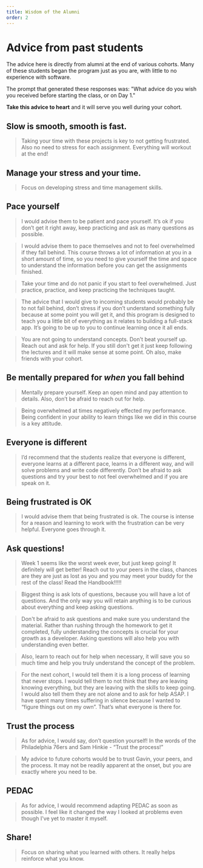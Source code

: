 ```yaml
---
title: Wisdom of the Alumni
order: 2
---
```


# Advice from past students

The advice here is directly from alumni at the end of various cohorts. Many of
these students began the program just as you are, with little to no experience
with software.

The prompt that generated these responses was: "What advice do you wish you
received before starting the class, or on Day 1."

**Take this advice to heart** and it will serve you well during your cohort.

## Slow is smooth, smooth is fast.

> Taking your time with these projects is key to not getting frustrated. Also no
> need to stress for each assignment. Everything will workout at the end!

## Manage your stress and your time.

> Focus on developing stress and time management skills.

## Pace yourself

> I would advise them to be patient and pace yourself. It’s ok if you don’t get
> it right away, keep practicing and ask as many questions as possible.

> I would advise them to pace themselves and not to feel overwhelmed if they
> fall behind. This course throws a lot of information at you in a short amount
> of time, so you need to give yourself the time and space to understand the
> information before you can get the assignments finished.

> Take your time and do not panic if you start to feel overwhelmed. Just
> practice, practice, and keep practicing the techniques taught.

> The advice that I would give to incoming students would probably be to not
> fall behind, don’t stress if you don’t understand something fully because at
> some point you will get it, and this program is designed to teach you a little
> bit of everything as it relates to building a full-stack app. It’s going to be
> up to you to continue learning once it all ends.

> You are not going to understand concepts. Don't beat yourself up. Reach out
> and ask for help. If you still don't get it just keep following the lectures
> and it will make sense at some point. Oh also, make friends with your cohort.

## Be mentally prepared for _when_ you fall behind

> Mentally prepare yourself. Keep an open mind and pay attention to details.
> Also, don’t be afraid to reach out for help.

> Being overwhelmed at times negatively effected my performance. Being confident
> in your ability to learn things like we did in this course is a key attitude.

## Everyone is different

> I’d recommend that the students realize that everyone is different, everyone
> learns at a different pace, learns in a different way, and will solve problems
> and write code differently. Don’t be afraid to ask questions and try your best
> to not feel overwhelmed and if you are speak on it.

## Being frustrated is OK

> I would advise them that being frustrated is ok. The course is intense for a
> reason and learning to work with the frustration can be very helpful. Everyone
> goes through it.

## Ask questions!

> Week 1 seems like the worst week ever, but just keep going! It definitely will
> get better! Reach out to your peers in the class, chances are they are just as
> lost as you and you may meet your buddy for the rest of the class! Read the
> Handbook!!!!!

> Biggest thing is ask lots of questions, because you will have a lot of
> questions. And the only way you will retain anything is to be curious about
> everything and keep asking questions.

> Don't be afraid to ask questions and make sure you understand the material.
> Rather than rushing through the homework to get it completed, fully
> understanding the concepts is crucial for your growth as a developer. Asking
> questions will also help you with understanding even better.

> Also, learn to reach out for help when necessary, it will save you so much
> time and help you truly understand the concept of the problem.

> For the next cohort, I would tell them it is a long process of learning that never
> stops. I would tell them to not think that they are leaving knowing
> everything, but they are leaving with the skills to keep going. I would also
> tell them they are not alone and to ask for help ASAP. I have spent many times
> suffering in silence because I wanted to “figure things out on my own”. That’s
> what everyone is there for.

## Trust the process

> As for advice, I would say, don’t question yourself! In the words of the
> Philadelphia 76ers and Sam Hinkie - “Trust the process!”

> My advice to future cohorts would be to trust Gavin, your peers, and the
> process. It may not be readily apparent at the onset, but you are exactly
> where you need to be.

## PEDAC

> As for advice, I would recommend adapting PEDAC as soon as possible. I feel
> like it changed the way I looked at problems even though I've yet to master it
> myself.

## Share!

> Focus on sharing what you learned with others. It really helps reinforce what
> you know.
